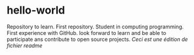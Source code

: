 # hello-world
Repository to learn. First repository.
Student in computing programming.
First experience with GitHub.
look forward to learn and be able to participate ans contribute to open source projects.
*Ceci est une édition de fichier readme*
